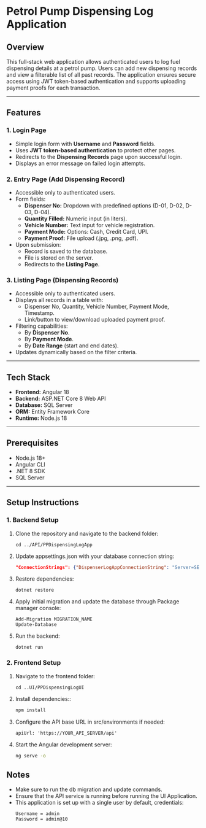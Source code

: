 # Petrol Pump Dispensing Log Application

## Overview

This full-stack web application allows authenticated users to log fuel dispensing details at a petrol pump. Users can add new dispensing records and view a filterable list of all past records. The application ensures secure access using JWT token-based authentication and supports uploading payment proofs for each transaction.

---

## Features

### 1. Login Page
- Simple login form with **Username** and **Password** fields.
- Uses **JWT token-based authentication** to protect other pages.
- Redirects to the **Dispensing Records** page upon successful login.
- Displays an error message on failed login attempts.

### 2. Entry Page (Add Dispensing Record)
- Accessible only to authenticated users.
- Form fields:
  - **Dispenser No:** Dropdown with predefined options (D-01, D-02, D-03, D-04).
  - **Quantity Filled:** Numeric input (in liters).
  - **Vehicle Number:** Text input for vehicle registration.
  - **Payment Mode:** Options: Cash, Credit Card, UPI.
  - **Payment Proof:** File upload (.jpg, .png, .pdf).
- Upon submission:
  - Record is saved to the database.
  - File is stored on the server.
  - Redirects to the **Listing Page**.

### 3. Listing Page (Dispensing Records)
- Accessible only to authenticated users.
- Displays all records in a table with:
  - Dispenser No, Quantity, Vehicle Number, Payment Mode, Timestamp.
  - Link/button to view/download uploaded payment proof.
- Filtering capabilities:
  - By **Dispenser No**.
  - By **Payment Mode**.
  - By **Date Range** (start and end dates).
- Updates dynamically based on the filter criteria.

---

## Tech Stack

- **Frontend:** Angular 18
- **Backend:** ASP.NET Core 8 Web API  
- **Database:** SQL Server  
- **ORM:** Entity Framework Core  
- **Runtime:** Node.js 18

---

## Prerequisites

- Node.js 18+  
- Angular CLI  
- .NET 8 SDK  
- SQL Server

---

## Setup Instructions

### 1. Backend Setup

1. Clone the repository and navigate to the backend folder:
   ```
   cd ../API/PPDispensingLogApp
   ```
2. Update appsettings.json with your database connection string:
   ```json
   "ConnectionStrings": {"DispenserLogAppConnectionString": "Server=SERVER_NAME;Database=DB_NAME;TrustServerCertificate=True;Trusted_Connection=True"}
   ```
3. Restore dependencies:
   ```
   dotnet restore
   ```
4. Apply initial migration and update the database through Package manager console:
   ```
   Add-Migration MIGRATION_NAME
   Update-Database
   ```
5. Run the backend:
   ```
   dotnet run
   ```

### 2. Frontend Setup

1. Navigate to the frontend folder:
   ```
   cd ..UI/PPDispensingLogUI
   ```
2. Install dependencies::
   ```bash
   npm install
   ```
3. Configure the API base URL in src/environments if needed:
   ```
   apiUrl: 'https://YOUR_API_SERVER/api'
   ```
4. Start the Angular development server:
   ```bash
   ng serve -o
   ```


## Notes
- Make sure to run the db migration and update commands.
- Ensure that the API service is running before running the UI Application.
- This application is set up with a single user by default, credentials:
  ```
  Username = admin
  Password = admin@10
  ```
  

